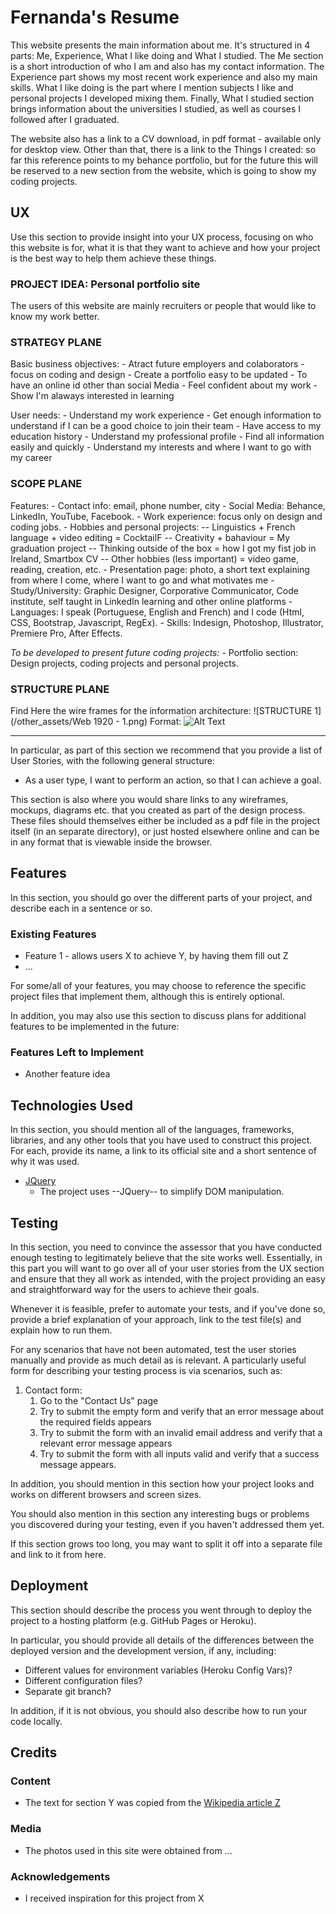 # Fernanda's Resume

This website presents the main information about me. It's structured in 4 parts: Me, Experience, What I like doing and What I studied.
The Me section is a short introduction of who I am and also has my contact information. The Experience part shows my most recent work experience and also my main skills.
What I like doing is the part where I mention subjects I like and personal projects I developed mixing them. Finally, What I studied section brings information about the universities I studied, as well as courses I followed after I graduated. 

The website also has a link to a CV download, in pdf format - available only for desktop view. 
Other than that, there is a link to the Things I created: so far this reference points to my behance portfolio, but for the future this will be reserved to a new section from the website, which is going to show my coding projects.
 
## UX
 
Use this section to provide insight into your UX process, focusing on who this website is for, what it is that they want to achieve and how your project is the best way to help them achieve these things.
### PROJECT IDEA: Personal portfolio site
The users of this website are mainly recruiters or people that would like to know my work better.

### STRATEGY PLANE

Basic business objectives:
    - Atract future employers and colaborators - focus on coding and design
    - Create a portfolio easy to be updated
    - To have an online id other than social Media
    - Feel confident about my work
    - Show I'm alaways interested in learning

User needs:
    - Understand my work experience
    - Get enough information to understand if I can be a good choice to join their team
    - Have access to my education history
    - Understand my professional profile
    - Find all information easily and quickly
    - Understand my interests and where I want to go with my career

### SCOPE PLANE

Features:
    - Contact info: email, phone number, city
    - Social Media: Behance, LinkedIn, YouTube, Facebook.
    - Work experience: focus only on design and coding jobs.
    - Hobbies and personal projects: 
        -- Linguistics + French language + video editing = CocktailF
        -- Creativity + bahaviour = My graduation project
        -- Thinking outside of the box = how I got my fist job in Ireland, Smartbox CV
        -- Other hobbies (less important) = video game, reading, creation, etc.
    - Presentation page: photo, a short text explaining from where I come, where I want to go and what motivates me
    - Study/University: Graphic Designer, Corporative Communicator, Code institute, self taught in LinkedIn learning and other online platforms
    - Languages: I speak (Portuguese, English and French) and I code (Html, CSS, Bootstrap, Javascript, RegEx).
    - Skills: Indesign, Photoshop, Illustrator, Premiere Pro, After Effects.

_To be developed to present future coding projects:_
    - Portfolio section: Design projects, coding projects and personal projects.

### STRUCTURE PLANE

Find Here the wire frames for the information architecture:
![STRUCTURE 1](/other_assets/Web 1920 - 1.png)
Format: ![Alt Text](url)
______
In particular, as part of this section we recommend that you provide a list of User Stories, with the following general structure:
- As a user type, I want to perform an action, so that I can achieve a goal.

This section is also where you would share links to any wireframes, mockups, diagrams etc. that you created as part of the design process. These files should themselves either be included as a pdf file in the project itself (in an separate directory), or just hosted elsewhere online and can be in any format that is viewable inside the browser.

## Features

In this section, you should go over the different parts of your project, and describe each in a sentence or so.
 
### Existing Features
- Feature 1 - allows users X to achieve Y, by having them fill out Z
- ...

For some/all of your features, you may choose to reference the specific project files that implement them, although this is entirely optional.

In addition, you may also use this section to discuss plans for additional features to be implemented in the future:

### Features Left to Implement
- Another feature idea

## Technologies Used

In this section, you should mention all of the languages, frameworks, libraries, and any other tools that you have used to construct this project. For each, provide its name, a link to its official site and a short sentence of why it was used.

- [JQuery](https://jquery.com)
    - The project uses --JQuery-- to simplify DOM manipulation.


## Testing

In this section, you need to convince the assessor that you have conducted enough testing to legitimately believe that the site works well. Essentially, in this part you will want to go over all of your user stories from the UX section and ensure that they all work as intended, with the project providing an easy and straightforward way for the users to achieve their goals.

Whenever it is feasible, prefer to automate your tests, and if you've done so, provide a brief explanation of your approach, link to the test file(s) and explain how to run them.

For any scenarios that have not been automated, test the user stories manually and provide as much detail as is relevant. A particularly useful form for describing your testing process is via scenarios, such as:

1. Contact form:
    1. Go to the "Contact Us" page
    2. Try to submit the empty form and verify that an error message about the required fields appears
    3. Try to submit the form with an invalid email address and verify that a relevant error message appears
    4. Try to submit the form with all inputs valid and verify that a success message appears.

In addition, you should mention in this section how your project looks and works on different browsers and screen sizes.

You should also mention in this section any interesting bugs or problems you discovered during your testing, even if you haven't addressed them yet.

If this section grows too long, you may want to split it off into a separate file and link to it from here.

## Deployment

This section should describe the process you went through to deploy the project to a hosting platform (e.g. GitHub Pages or Heroku).

In particular, you should provide all details of the differences between the deployed version and the development version, if any, including:
- Different values for environment variables (Heroku Config Vars)?
- Different configuration files?
- Separate git branch?

In addition, if it is not obvious, you should also describe how to run your code locally.


## Credits

### Content
- The text for section Y was copied from the [Wikipedia article Z](https://en.wikipedia.org/wiki/Z)

### Media
- The photos used in this site were obtained from ...

### Acknowledgements

- I received inspiration for this project from X
